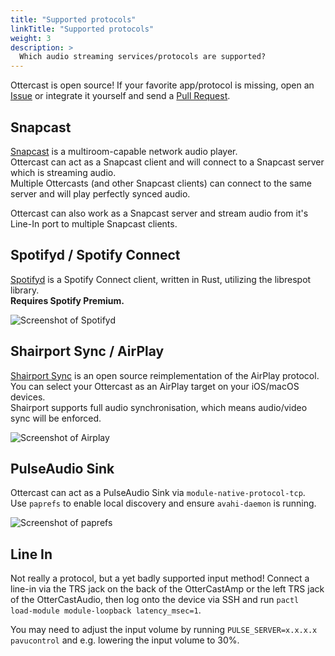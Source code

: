 ```yaml
---
title: "Supported protocols"
linkTitle: "Supported protocols"
weight: 3
description: >
  Which audio streaming services/protocols are supported?
---
```


Ottercast is open source! If your favorite app/protocol is missing, open an [Issue](https://github.com/Ottercast/buildroot-ottercast-audio/issues) or integrate it yourself and send a [Pull Request](https://github.com/Ottercast/buildroot-ottercast-audio/pulls).

## Snapcast
[Snapcast](https://github.com/badaix/snapcast) is a multiroom-capable network audio player.  
Ottercast can act as a Snapcast client and will connect to a Snapcast server which is streaming audio.  
Multiple Ottercasts (and other Snapcast clients) can connect to the same server and will play perfectly synced audio.

Ottercast can also work as a Snapcast server and stream audio from it's Line-In port to multiple Snapcast clients.

## Spotifyd / Spotify Connect

<div class="row">
<div class="col-md-7">

[Spotifyd](https://github.com/Spotifyd/spotifyd) is a Spotify Connect client, written in Rust, utilizing the librespot library.  
**Requires Spotify Premium.**

</div>
<div class="col-md-4">
<img src="/assets/images/spotify.png" alt="Screenshot of Spotifyd" class="img-responsive">
</div>

</div>

## Shairport Sync / AirPlay


<div class="row">
<div class="col-md-7">

[Shairport Sync](https://github.com/mikebrady/shairport-sync) is an open source reimplementation of the AirPlay protocol.  
You can select your Ottercast as an AirPlay target on your iOS/macOS devices.  
Shairport supports full audio synchronisation, which means audio/video sync will be enforced.

</div>
<div class="col-md-4">
<img src="/assets/images/airplay.png" alt="Screenshot of Airplay" class="img-responsive">
</div>

</div>

## PulseAudio Sink

<div class="row">
<div class="col-md-6">

Ottercast can act as a PulseAudio Sink via `module-native-protocol-tcp`.  
Use `paprefs` to enable local discovery and ensure `avahi-daemon` is running.  

</div>
<div class="col-md-5">
<img src="/assets/images/paprefs.png" alt="Screenshot of paprefs" class="img-responsive">
</div>
</div>

## Line In

Not really a protocol, but a yet badly supported input method! Connect a line-in via the TRS jack on the back of the OtterCastAmp or the left TRS jack of the OtterCastAudio, then log onto the device via SSH and run `pactl load-module module-loopback latency_msec=1`.

You may need to adjust the input volume by running `PULSE_SERVER=x.x.x.x pavucontrol` and e.g. lowering the input volume to 30%.
